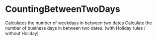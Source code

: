 # CountingBetweenTwoDays

Calculates the number of weekdays in between two dates
Calculate the number of business days in between two dates. (with Holiday rules / without Holiday)
